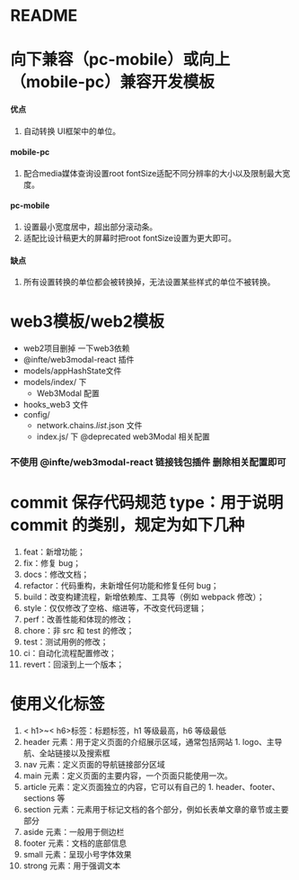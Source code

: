 # README
# 向下兼容（pc-mobile）或向上（mobile-pc）兼容开发模板
####  优点
  1. 自动转换 UI框架中的单位。 
  #### mobile-pc
  1. 配合media媒体查询设置root fontSize适配不同分辨率的大小以及限制最大宽度。

  #### pc-mobile
  1. 设置最小宽度居中，超出部分滚动条。
  1. 适配比设计稿更大的屏幕时把root fontSize设置为更大即可。

####  缺点
  1. 所有设置转换的单位都会被转换掉，无法设置某些样式的单位不被转换。


# web3模板/web2模板
  - web2项目删掉 一下web3依赖
  - @infte/web3modal-react 插件
  - models/appHashState文件
  - models/index/ 下 
    - Web3Modal 配置
  - hooks_web3 文件
  - config/ 
    - network.chains.*list*.json 文件
    - index.js/ 下 @deprecated web3Modal 相关配置

### 不使用 @infte/web3modal-react 链接钱包插件 删除相关配置即可


# commit 保存代码规范 type：用于说明 commit 的类别，规定为如下几种
1. feat：新增功能；
2. fix：修复 bug；
3. docs：修改文档；
4. refactor：代码重构，未新增任何功能和修复任何 bug；
5. build：改变构建流程，新增依赖库、工具等（例如 webpack 修改）；
6. style：仅仅修改了空格、缩进等，不改变代码逻辑；
7. perf：改善性能和体现的修改；
8. chore：非 src 和 test 的修改；
9. test：测试用例的修改；
10. ci：自动化流程配置修改；
11. revert：回滚到上一个版本；

# 使用义化标签
1. < h1>~< h6>标签：标题标签，h1 等级最高，h6 等级最低
2. header 元素：用于定义页面的介绍展示区域，通常包括网站 1. logo、主导航、全站链接以及搜索框
3. nav 元素：定义页面的导航链接部分区域
4. main 元素：定义页面的主要内容，一个页面只能使用一次。
5. article 元素：定义页面独立的内容，它可以有自己的 1. header、footer、sections 等
6. section 元素：元素用于标记文档的各个部分，例如长表单文章的章节或主要部分
7. aside 元素：一般用于侧边栏
8. footer 元素：文档的底部信息
9. small 元素：呈现小号字体效果
10. strong 元素：用于强调文本

